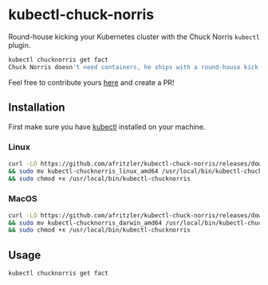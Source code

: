 # kubectl-chuck-norris

Round-house kicking your Kubernetes cluster with the Chuck Norris `kubectl` plugin.

```bash
kubectl chucknorris get fact
Chuck Norris doesn't need containers, he ships with a round-house kick.
```

Feel free to contribute yours [here](https://github.com/afritzler/kubectl-chuck-norris/blob/master/cmd/get.go) and create a PR!

## Installation

First make sure you have [kubectl](https://kubernetes.io/docs/tasks/tools/install-kubectl/#install-kubectl) installed on your machine.

### Linux

```bash
curl -LO https://github.com/afritzler/kubectl-chuck-norris/releases/download/v0.0.1/kubectl-chucknorris_linux_amd64 \
&& sudo mv kubectl-chucknorris_linux_amd64 /usr/local/bin/kubectl-chucknorris \
&& sudo chmod +x /usr/local/bin/kubectl-chucknorris
```

### MacOS

```bash
curl -LO https://github.com/afritzler/kubectl-chuck-norris/releases/download/v0.0.1/kubectl-chucknorris_linux_amd64 \
&& sudo mv kubectl-chucknorris_darwin_amd64 /usr/local/bin/kubectl-chucknorris \
&& sudo chmod +x /usr/local/bin/kubectl-chucknorris
```

## Usage

```bash
kubectl chucknorris get fact
```